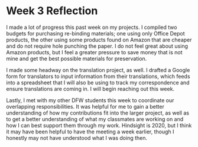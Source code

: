 # Week 3 Reflection

I made a lot of progress this past week on my projects. I compiled two budgets for purchasing re-binding materials; one using only Office Depot products, the other using some products found on Amazon that are cheaper and do not require hole punching the paper. I do not feel great about using Amazon products, but I feel a greater pressure to save money that is not mine and get the best possible materials for preservation.

I made some headway on the translation project, as well. I drafted a Google form for translators to input information from their translations, which feeds into a spreadsheet that I will also be using to track my correspondence and ensure translations are coming in. I will begin reaching out this week.

Lastly, I met with my other DFW students this week to coordinate our overlapping responsibilities. It was helpful for me to gain a better understanding of how my contributions fit into the larger project, as well as to get a better understanding of what my classmates are working on and how I can best support them through my work. Hindsight is 2020, but I think it may have been helpful to have the meeting a week earlier, though I honestly may not have understood what I was doing then.
